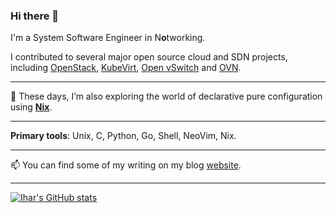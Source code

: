### Hi there 👋

I'm a System Software Engineer in N**o**tworking.

I contributed to several major open source cloud and SDN projects, including
[OpenStack](https://www.openstack.org/),
[KubeVirt](https://kubevirt.io/),
[Open vSwitch](https://www.openvswitch.org/) and [OVN](https://www.ovn.org/).

---

🌱 These days, I’m also exploring the world of declarative pure configuration using
[**Nix**](https://nixos.org/).

---

**Primary tools**: Unix, C, Python, Go, Shell, NeoVim, Nix.

---

📫 You can find some of my writing on my blog [website](https://ihar.dev).

---

[![Ihar's GitHub stats](https://github-readme-stats.vercel.app/api?username=booxter&theme=gruvbox&show_icons=true)](https://github.com/anuraghazra/github-readme-stats)


<!--
**booxter/booxter** is a ✨ _special_ ✨ repository because its `README.md` (this file) appears on your GitHub profile.

Here are some ideas to get you started:

- 🔭 I’m currently working on ...
- 🌱 I’m currently learning ...
- 👯 I’m looking to collaborate on ...
- 🤔 I’m looking for help with ...
- 💬 Ask me about ...
- 📫 How to reach me: ...
- 😄 Pronouns: ...
- ⚡ Fun fact: ...
-->
